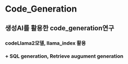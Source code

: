 # Code_Generation
## 생성AI를 활용한 code_generation연구
### codeLlama2모델, llama_index 활용
### + SQL generation, Retrieve augument generation 
